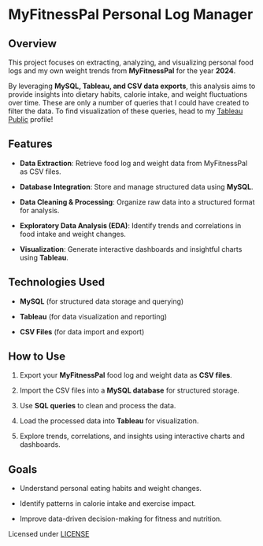 # MyFitnessPal Personal Log Manager

## Overview

This project focuses on extracting, analyzing, and visualizing personal food logs and my own weight trends from **MyFitnessPal** for the year **2024**. 

By leveraging **MySQL, Tableau, and CSV data exports**, this analysis aims to provide insights into dietary habits, calorie intake, and weight fluctuations over time. These are only a number of queries that I could have created to filter the data. To find visualization of these queries, head to my [Tableau Public]( https://public.tableau.com/app/profile/alexis.solis.ruiz/vizzes) profile!

## Features

- **Data Extraction**: Retrieve food log and weight data from MyFitnessPal as CSV files.
  
- **Database Integration**: Store and manage structured data using **MySQL**.
  
- **Data Cleaning & Processing**: Organize raw data into a structured format for analysis.
  
- **Exploratory Data Analysis (EDA)**: Identify trends and correlations in food intake and weight changes.
  
- **Visualization**: Generate interactive dashboards and insightful charts using **Tableau**.

## Technologies Used

- **MySQL** (for structured data storage and querying)
  
- **Tableau** (for data visualization and reporting)
  
- **CSV Files** (for data import and export)
  
## How to Use

1. Export your **MyFitnessPal** food log and weight data as **CSV files**.
  
2. Import the CSV files into a **MySQL database** for structured storage.
  
3. Use **SQL queries** to clean and process the data.
  
4. Load the processed data into **Tableau** for visualization.
  
5. Explore trends, correlations, and insights using interactive charts and dashboards.

## Goals

- Understand personal eating habits and weight changes.
  
- Identify patterns in calorie intake and exercise impact.
  
- Improve data-driven decision-making for fitness and nutrition.

Licensed under [LICENSE](LICENSE)

